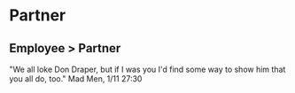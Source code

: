 # Partner

## Employee > Partner

"We all loke Don Draper, but if I was you I'd find some way to show him that you all do, too." Mad Men, 1/11 27:30
